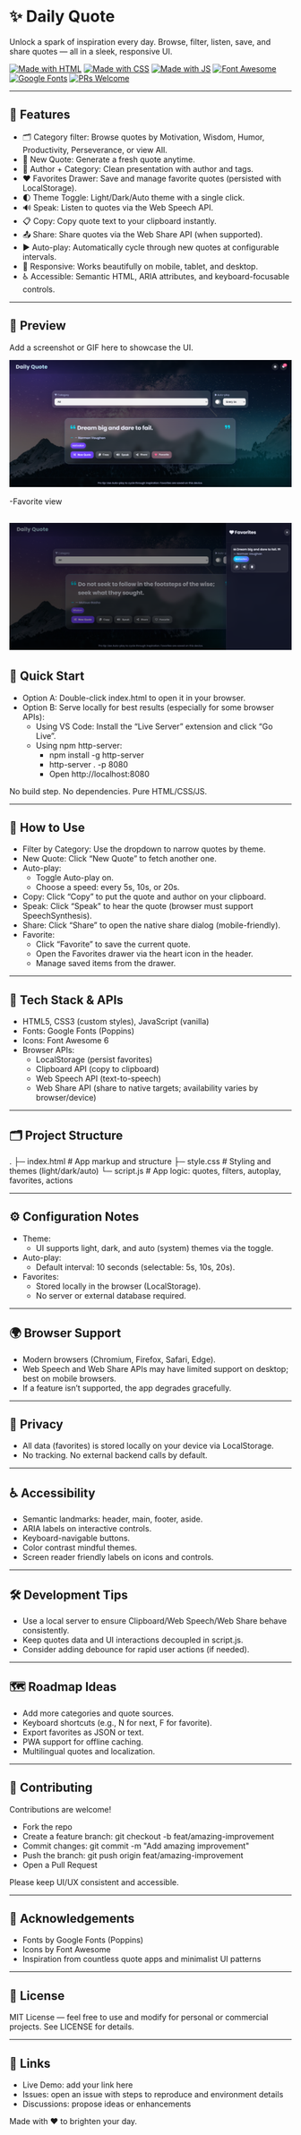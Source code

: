 # ✨ Daily Quote

Unlock a spark of inspiration every day. Browse, filter, listen, save, and share quotes — all in a sleek, responsive UI.

[![Made with HTML](https://img.shields.io/badge/HTML5-E34F26?logo=html5&logoColor=fff)](#)
[![Made with CSS](https://img.shields.io/badge/CSS3-1572B6?logo=css3&logoColor=fff)](#)
[![Made with JS](https://img.shields.io/badge/JavaScript-F7DF1E?logo=javascript&logoColor=000)](#)
[![Font Awesome](https://img.shields.io/badge/Icons-Font%20Awesome-528DD7?logo=fontawesome&logoColor=fff)](https://fontawesome.com/)
[![Google Fonts](https://img.shields.io/badge/Fonts-Google%20Fonts-4285F4?logo=google&logoColor=fff)](https://fonts.google.com/)
[![PRs Welcome](https://img.shields.io/badge/PRs-welcome-brightgreen.svg)](#contributing)

---

## 🌟 Features

- 🗂️ Category filter: Browse quotes by Motivation, Wisdom, Humor, Productivity, Perseverance, or view All.
- 🔀 New Quote: Generate a fresh quote anytime.
- 🧠 Author + Category: Clean presentation with author and tags.
- ❤️ Favorites Drawer: Save and manage favorite quotes (persisted with LocalStorage).
- 🌓 Theme Toggle: Light/Dark/Auto theme with a single click.
- 🔊 Speak: Listen to quotes via the Web Speech API.
- 📋 Copy: Copy quote text to your clipboard instantly.
- 📤 Share: Share quotes via the Web Share API (when supported).
- ▶️ Auto-play: Automatically cycle through new quotes at configurable intervals.
- 📱 Responsive: Works beautifully on mobile, tablet, and desktop.
- ♿ Accessible: Semantic HTML, ARIA attributes, and keyboard-focusable controls.

---

## 📸 Preview

Add a screenshot or GIF here to showcase the UI.

![image](https://github.com/MdSaifAli063/Daily-Quote/blob/8261d6e970e18f68b79fa3da478f28c708bb2462/Screenshot%202025-09-03%20003103.png)

-Favorite view

![image](https://github.com/MdSaifAli063/Daily-Quote/blob/6444311597d02608e5bebfd0d9f91ae8786524b2/Screenshot%202025-09-03%20004010.png)
---

## 🚀 Quick Start

- Option A: Double-click index.html to open it in your browser.
- Option B: Serve locally for best results (especially for some browser APIs):
  - Using VS Code: Install the “Live Server” extension and click “Go Live”.
  - Using npm http-server:
    - npm install -g http-server
    - http-server . -p 8080
    - Open http://localhost:8080

No build step. No dependencies. Pure HTML/CSS/JS.

---

## 🧭 How to Use

- Filter by Category: Use the dropdown to narrow quotes by theme.
- New Quote: Click “New Quote” to fetch another one.
- Auto-play:
  - Toggle Auto-play on.
  - Choose a speed: every 5s, 10s, or 20s.
- Copy: Click “Copy” to put the quote and author on your clipboard.
- Speak: Click “Speak” to hear the quote (browser must support SpeechSynthesis).
- Share: Click “Share” to open the native share dialog (mobile-friendly).
- Favorite:
  - Click “Favorite” to save the current quote.
  - Open the Favorites drawer via the heart icon in the header.
  - Manage saved items from the drawer.

---

## 🧩 Tech Stack & APIs

- HTML5, CSS3 (custom styles), JavaScript (vanilla)
- Fonts: Google Fonts (Poppins)
- Icons: Font Awesome 6
- Browser APIs:
  - LocalStorage (persist favorites)
  - Clipboard API (copy to clipboard)
  - Web Speech API (text-to-speech)
  - Web Share API (share to native targets; availability varies by browser/device)

---

## 🗂️ Project Structure

. ├─ index.html # App markup and structure ├─ style.css # Styling and themes (light/dark/auto) └─ script.js # App logic: quotes, filters, autoplay, favorites, actions

---

## ⚙️ Configuration Notes

- Theme:
  - UI supports light, dark, and auto (system) themes via the toggle.
- Auto-play:
  - Default interval: 10 seconds (selectable: 5s, 10s, 20s).
- Favorites:
  - Stored locally in the browser (LocalStorage).
  - No server or external database required.

---

## 🌍 Browser Support

- Modern browsers (Chromium, Firefox, Safari, Edge).
- Web Speech and Web Share APIs may have limited support on desktop; best on mobile browsers.
- If a feature isn’t supported, the app degrades gracefully.

---

## 🔐 Privacy

- All data (favorites) is stored locally on your device via LocalStorage.
- No tracking. No external backend calls by default.

---

## ♿ Accessibility

- Semantic landmarks: header, main, footer, aside.
- ARIA labels on interactive controls.
- Keyboard-navigable buttons.
- Color contrast mindful themes.
- Screen reader friendly labels on icons and controls.

---

## 🛠️ Development Tips

- Use a local server to ensure Clipboard/Web Speech/Web Share behave consistently.
- Keep quotes data and UI interactions decoupled in script.js.
- Consider adding debounce for rapid user actions (if needed).

---

## 🗺️ Roadmap Ideas

- Add more categories and quote sources.
- Keyboard shortcuts (e.g., N for next, F for favorite).
- Export favorites as JSON or text.
- PWA support for offline caching.
- Multilingual quotes and localization.

---

## 🤝 Contributing

Contributions are welcome!

- Fork the repo
- Create a feature branch: git checkout -b feat/amazing-improvement
- Commit changes: git commit -m "Add amazing improvement"
- Push the branch: git push origin feat/amazing-improvement
- Open a Pull Request

Please keep UI/UX consistent and accessible.

---

## 🙏 Acknowledgements

- Fonts by Google Fonts (Poppins)
- Icons by Font Awesome
- Inspiration from countless quote apps and minimalist UI patterns

---

## 📄 License

MIT License — feel free to use and modify for personal or commercial projects. See LICENSE for details.

---

## 🔗 Links

- Live Demo: add your link here
- Issues: open an issue with steps to reproduce and environment details
- Discussions: propose ideas or enhancements

Made with ❤️ to brighten your day.
